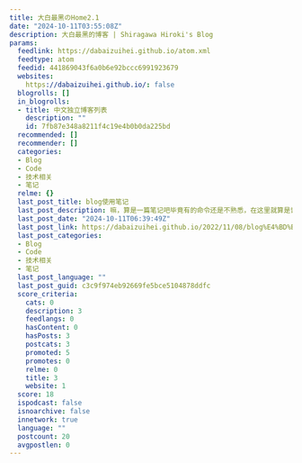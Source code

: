 ```yaml
---
title: 大白最黑のHome2.1
date: "2024-10-11T03:55:08Z"
description: 大白最黑的博客 | Shiragawa Hiroki's Blog
params:
  feedlink: https://dabaizuihei.github.io/atom.xml
  feedtype: atom
  feedid: 441869043f6a0b6e92bccc6991923679
  websites:
    https://dabaizuihei.github.io/: false
  blogrolls: []
  in_blogrolls:
  - title: 中文独立博客列表
    description: ""
    id: 7fb87e348a8211f4c19e4b0b0da225bd
  recommended: []
  recommender: []
  categories:
  - Blog
  - Code
  - 技术相关
  - 笔记
  relme: {}
  last_post_title: blog使用笔记
  last_post_description: 嘛，算是一篇笔记吧毕竟有的命令还是不熟悉，在这里就算是记一下然后会随时上来写update
  last_post_date: "2024-10-11T06:39:49Z"
  last_post_link: https://dabaizuihei.github.io/2022/11/08/blog%E4%BD%BF%E7%94%A8%E7%AC%94%E8%AE%B0/
  last_post_categories:
  - Blog
  - Code
  - 技术相关
  - 笔记
  last_post_language: ""
  last_post_guid: c3c9f974eb92669fe5bce5104878ddfc
  score_criteria:
    cats: 0
    description: 3
    feedlangs: 0
    hasContent: 0
    hasPosts: 3
    postcats: 3
    promoted: 5
    promotes: 0
    relme: 0
    title: 3
    website: 1
  score: 18
  ispodcast: false
  isnoarchive: false
  innetwork: true
  language: ""
  postcount: 20
  avgpostlen: 0
---
```

